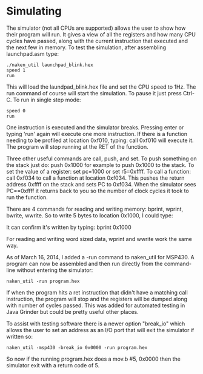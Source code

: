 Simulating
==========
The simulator (not all CPUs are supported) allows the user to show how their
program will run. It gives a view of all the registers and how many CPU
cycles have passed, along with the current instruction that executed and
the next few in memory. To test the simulation, after assembling
launchpad.asm type:

    ./naken_util launchpad_blink.hex
    speed 1
    run

This will load the laundpad_blink.hex file and set the CPU speed to 1Hz.
The run command of course will start the simulation. To pause it just press
Ctrl-C. To run in single step mode:

    speed 0
    run

One instruction is executed and the simulator breaks. Pressing enter or
typing 'run' again will execute one more instruction. If there is a
function needing to be profiled at location 0xf010, typing: call 0xf010
will execute it. The program will stop running at the RET of the function.

Three other useful commands are call, push, and set. To push something on
the stack just do: push 0x1000 for example to push 0x1000 to the stack.
To set the value of a register: set pc=1000 or set r5=0xffff. To call a
function: call 0xf034 to call a function at location 0xf034. This pushes
the return address 0xffff on the stack and sets PC to 0xf034. When the
simulator sees PC==0xffff it returns back to you so the number of clock
cycles it took to run the function.

There are 4 commands for reading and writing memory: bprint, wprint, bwrite,
wwrite. So to write 5 bytes to location 0x1000, I could type:

It can confirm it's written by typing: bprint 0x1000

For reading and writing word sized data, wprint and wwrite work the same way.

As of March 16, 2014, I added a -run command to naken_util for MSP430.
A program can now be assembled and then run directly from the command-line
without entering the simulator:

    naken_util -run program.hex

If when the program hits a ret instruction that didn't have a matching
call instruction, the program will stop and the registers will be dumped
along with number of cycles passed. This was added for automated testing
in Java Grinder but could be pretty useful other places.

To assist with testing software there is a newer option "break_io"
which allows the user to set an address as an I/O port that will
exit the simulator if written so:

    naken_util -msp430 -break_io 0x0000 -run program.hex

So now if the running program.hex does a mov.b #5, 0x0000 then the
simulator exit with a return code of 5.

